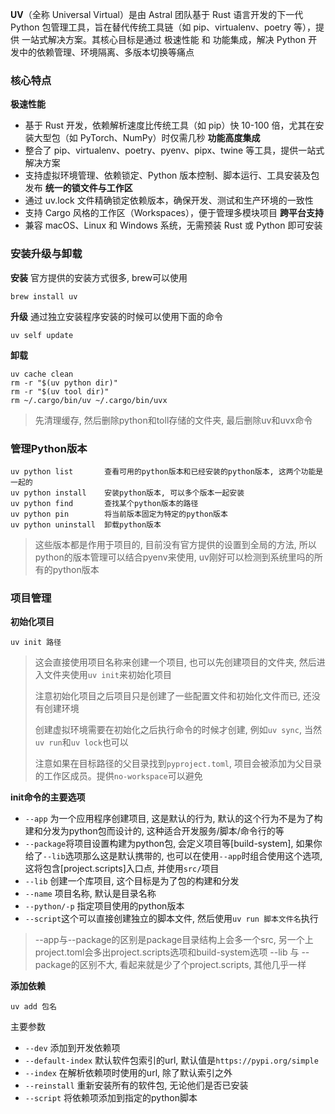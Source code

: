 
**UV**（全称 Universal Virtual）是由 Astral 团队基于 Rust 语言开发的下一代 Python 包管理工具，旨在替代传统工具链（如 pip、virtualenv、poetry 等），提供 一站式解决方案。其核心目标是通过 极速性能 和 功能集成，解决 Python 开发中的依赖管理、环境隔离、多版本切换等痛点

### 核心特点
**极速性能**
- 基于 Rust 开发，依赖解析速度比传统工具（如 pip）快 10-100 倍，尤其在安装大型包（如 PyTorch、NumPy）时仅需几秒‌
**功能高度集成**
- 整合了 pip、virtualenv、poetry、pyenv、pipx、twine 等工具，提供一站式解决方案‌
- 支持虚拟环境管理、依赖锁定、Python 版本控制、脚本运行、工具安装及包发布‌
**统一的锁文件与工作区**
- 通过 uv.lock 文件精确锁定依赖版本，确保开发、测试和生产环境的一致性‌
- 支持 Cargo 风格的工作区（Workspaces），便于管理多模块项目‌
**跨平台支持**
- 兼容 macOS、Linux 和 Windows 系统，无需预装 Rust 或 Python 即可安装
‌
### 安装升级与卸载
**安装**
官方提供的安装方式很多, brew可以使用
```
brew install uv
```
**升级**
通过独立安装程序安装的时候可以使用下面的命令
```
uv self update
```
**卸载**
```
uv cache clean
rm -r "$(uv python dir)"
rm -r "$(uv tool dir)"
rm ~/.cargo/bin/uv ~/.cargo/bin/uvx
```
> 先清理缓存, 然后删除python和toll存储的文件夹, 最后删除uv和uvx命令

### 管理Python版本
```
uv python list       查看可用的python版本和已经安装的python版本, 这两个功能是一起的
uv python install    安装python版本, 可以多个版本一起安装
uv python find       查找某个python版本的路径
uv python pin        将当前版本固定为特定的python版本
uv python uninstall  卸载python版本
```
> 这些版本都是作用于项目的, 目前没有官方提供的设置到全局的方法, 所以python的版本管理可以结合pyenv来使用, uv刚好可以检测到系统里吗的所有的python版本


### 项目管理
**初始化项目**
```
uv init 路径
```
> 这会直接使用项目名称来创建一个项目, 也可以先创建项目的文件夹, 然后进入文件夹使用`uv init`来初始化项目
> 
> 注意初始化项目之后项目只是创建了一些配置文件和初始化文件而已, 还没有创建环境
> 
> 创建虚拟环境需要在初始化之后执行命令的时候才创建, 例如`uv sync`, 当然`uv run`和`uv lock`也可以
> 
> 注意如果在目标路径的父目录找到`pyproject.toml`, 项目会被添加为父目录的工作区成员。提供`no-workspace`可以避免

**init命令的主要选项**
- `--app`  为一个应用程序创建项目, 这是默认的行为, 默认的这个行为不是为了构建和分发为python包而设计的, 这种适合开发服务/脚本/命令行的等
- `--package`将项目设置构建为python包, 会定义项目等[build-system], 如果你给了`--lib`选项那么这是默认携带的, 也可以在使用`--app`时组合使用这个选项,  这将包含[project.scripts]入口点, 并使用`src/`项目
- `--lib` 创建一个库项目, 这个目标是为了包的构建和分发
- `--name` 项目名称, 默认是目录名称
- `--python/-p` 指定项目使用的python版本
- `--script`这个可以直接创建独立的脚本文件, 然后使用`uv run 脚本文件名`执行
> --app与--package的区别是package目录结构上会多一个src, 另一个上project.toml会多出project.scripts选项和build-system选项
> --lib 与 --package的区别不大, 看起来就是少了个project.scripts, 其他几乎一样

**添加依赖**
```
uv add 包名
```
主要参数
- `--dev`  添加到开发依赖项
- `--default-index` 默认软件包索引的url, 默认值是`https://pypi.org/simple`
- `--index`  在解析依赖项时使用的url, 除了默认索引之外
- `--reinstall`  重新安装所有的软件包, 无论他们是否已安装
- `--script` 将依赖项添加到指定的python脚本